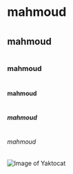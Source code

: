 # <h1>mahmoud <h1>
# <h2>mahmoud <h2>
# <h3>mahmoud <h3>
# <h4>mahmoud <h4>
# <h5>mahmoud <h5>
# <h6>mahmoud <h6>

![Image of Yaktocat](https://octodex.github.com/images/yaktocat.png)
